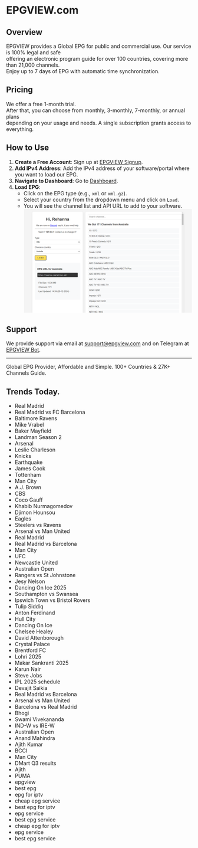 # EPGVIEW.com



## Overview
EPGVIEW provides a Global EPG for public and commercial use. Our service is 100% legal and safe\
offering an electronic program guide for over 100 countries, covering more than 21,000 channels.\
Enjoy up to 7 days of EPG with automatic time synchronization.

## Pricing
We offer a free 1-month trial. \
After that, you can choose from monthly, 3-monthly, 7-monthly, or annual plans \
depending on your usage and needs. A single subscription grants access to everything.

## How to Use
1. **Create a Free Account**: Sign up at [EPGVIEW Signup](https://epgview.com/signup.php).
2. **Add IPv4 Address**: Add the IPv4 address of your software/portal where you want to load our EPG.
3. **Navigate to Dashboard**: Go to [Dashboard](https://epgview.com/dashboard.php).
4. **Load EPG**:
   - Click on the EPG type (e.g., `xml` or `xml.gz`).
   - Select your country from the dropdown menu and click on `Load`.
   - You will see the channel list and API URL to add to your software.
![EPGVIEW](img/dashboard.png)
## Support
We provide support via email at [support@epgview.com](mailto:support@epgview.com) and on Telegram at [EPGVIEW Bot](https://t.me/epgview_bot).

---

Global EPG Provider, Affordable and Simple. 100+ Countries & 27K+ Channels Guide.

## Trends Today.

- Real Madrid
- Real Madrid vs FC Barcelona
- Baltimore Ravens
- Mike Vrabel
- Baker Mayfield
- Landman Season 2
- Arsenal
- Leslie Charleson
- Knicks
- Earthquake
- James Cook
- Tottenham
- Man City
- A.J. Brown
- CBS
- Coco Gauff
- Khabib Nurmagomedov
- Djimon Hounsou
- Eagles
- Steelers vs Ravens
- Arsenal vs Man United
- Real Madrid
- Real Madrid vs Barcelona
- Man City
- UFC
- Newcastle United
- Australian Open
- Rangers vs St Johnstone
- Jesy Nelson
- Dancing On Ice 2025
- Southampton vs Swansea
- Ipswich Town vs Bristol Rovers
- Tulip Siddiq
- Anton Ferdinand
- Hull City
- Dancing On Ice
- Chelsee Healey
- David Attenborough
- Crystal Palace
- Brentford FC
- Lohri 2025
- Makar Sankranti 2025
- Karun Nair
- Steve Jobs
- IPL 2025 schedule
- Devajit Saikia
- Real Madrid vs Barcelona
- Arsenal vs Man United
- Barcelona vs Real Madrid
- Bhogi
- Swami Vivekananda
- IND-W vs IRE-W
- Australian Open
- Anand Mahindra
- Ajith Kumar
- BCCI
- Man City
- DMart Q3 results
- Ajith
- PUMA
- epgview
- best epg
- epg for iptv
- cheap epg service
- best epg for iptv
- epg service
- best epg service
- cheap epg for iptv
- epg service
- best epg service

